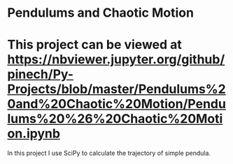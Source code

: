 # Pendulums and Chaotic Motion
# This project can be viewed at https://nbviewer.jupyter.org/github/pinech/Py-Projects/blob/master/Pendulums%20and%20Chaotic%20Motion/Pendulums%20%26%20Chaotic%20Motion.ipynb



In this project I use SciPy to calculate the trajectory of simple pendula.
